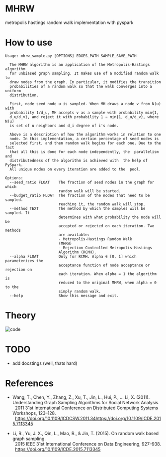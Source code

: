 # MHRW
metropolis hastings random walk implementation with pyspark

# How to use

```console
Usage: mhrw_sample.py [OPTIONS] EDGES_PATH SAMPLE_SAVE_PATH

  The MHRW algorithm is an application of the Metropolis-Hastings algorithm
  for unbiased graph sampling. It makes use of a modified random walk to
  draw nodes from the graph. In particular, it modifies the transition
  probabilities of a random walk so that the walk converges into a uniform
  distribution.

  First, node seed node u is sampled. When MH draws a node v from N(u) with
  probability 1/d_u, MH accepts v as a sample with probability min{1,
  d_u/d_v}, and reject it with probability 1 − min{1, d_u/d_v}, where N(u)
  is set of u neighbors and d_i degree of i's node.
  
  Above is a description of how the algorithm works in relation to one
  node. In this implementation, a certain percentage of seed nodes is
  selected first, and then random walk begins for each one. Due to the  fact
  that all this is done for each node independently, the  parallelism and
  distributedness of the algorithm is achieved with  the help of PySpark.
  All unique nodes on every iteration are added to the  pool.

Options:
  --seed_ratio FLOAT    The fraction of seed nodes in the graph for which
                        random walk will be started.
  --budget_ratio FLOAT  The fraction of the nodes that need to be sampled.
                        reaching it, the random walk will stop.
  --method TEXT         The method by which the samples will be sampled. It
                        determines with what probability the node will be
                        accepted or rejected on each iteration. Two methods
                        are available:
                        - Metropolis-Hastings Random Walk
                        (MHRW)
                        - Rejection-Controlled Metropolis-Hastings
                        Algorithm (RCMH).
  --alpha FLOAT         Only for RCMH. Alpha ∈ [0, 1] which parameterizes the
                        acceptance function of node acceptance or rejection on
                        each iteration. When alpha = 1 the algorithm is
                        reduced to the original MHRW, when alpha = 0 to the
                        simply random walk.
  --help                Show this message and exit.
```

# Theory

![code](https://i.imgur.com/lCK1sW5.png)

# TODO

- add docstings (well, thats hard)

# References

- Wang, T., Chen, Y., Zhang, Z., Xu, T., Jin, L., Hui, P., … Li, X. (2011). Understanding Graph Sampling Algorithms for Social Network Analysis.        
&nbsp;&nbsp;2011 31st International Conference on Distributed Computing Systems Workshops, 123–128.         
&nbsp;&nbsp;https://doi.org/10.1109/ICDCSW.2011.34https://doi.org/10.1109/ICDE.2015.7113345     

- Li, R., Yu, J. X., Qin, L., Mao, R., & Jin, T. (2015). On random walk based graph sampling.               
&nbsp;&nbsp;2015 IEEE 31st International Conference on Data Engineering, 927–938.       
&nbsp;&nbsp;https://doi.org/10.1109/ICDE.2015.7113345       
